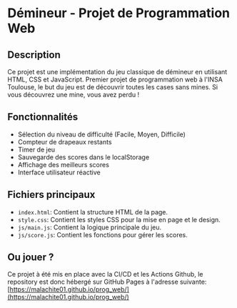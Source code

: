 # Démineur - Projet de Programmation Web

## Description
Ce projet est une implémentation du jeu classique de démineur en utilisant HTML, CSS et JavaScript. Premier projet de programmation web à l'INSA Toulouse, le but du jeu est de découvrir toutes les cases sans mines. Si vous découvrez une mine, vous avez perdu !

## Fonctionnalités
- Sélection du niveau de difficulté (Facile, Moyen, Difficile)
- Compteur de drapeaux restants
- Timer de jeu
- Sauvegarde des scores dans le localStorage
- Affichage des meilleurs scores
- Interface utilisateur réactive


## Fichiers principaux
- `index.html`: Contient la structure HTML de la page.
- `style.css`: Contient les styles CSS pour la mise en page et le design.
- `js/main.js`: Contient la logique principale du jeu.
- `js/score.js`: Contient les fonctions pour gérer les scores.

## Ou jouer ?
Ce projet à été mis en place avec la CI/CD et les Actions Github, le repository est donc hébergé sur GitHub Pages à l'adresse suivante:
[https://malachite01.github.io/prog_web/](https://malachite01.github.io/prog_web/)
